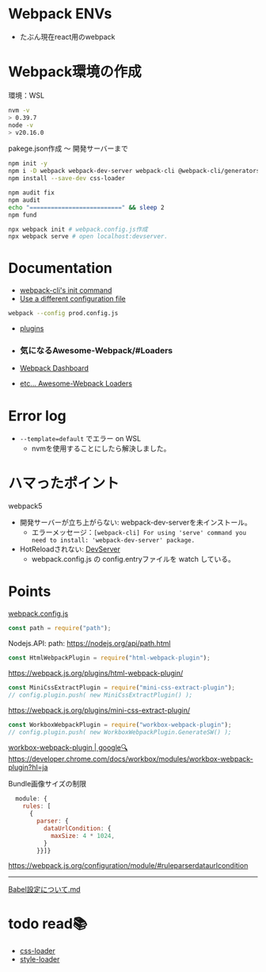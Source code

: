 # Webpack ENVs 
- たぶん現在react用のwebpack

# Webpack環境の作成
環境：WSL
```bash
nvm -v
> 0.39.7
node -v
> v20.16.0
```

pakege.json作成 ～ 開発サーバーまで
```bash
npm init -y
npm i -D webpack webpack-dev-server webpack-cli @webpack-cli/generators
npm install --save-dev css-loader

npm audit fix
npm audit
echo "==========================" && sleep 2
npm fund

npx webpack init # webpack.config.js作成
npx webpack serve # open localhost:devserver.
```

# Documentation
- [webpack-cli's init command](https://webpack.js.org/api/cli/#init)
- [Use a different configuration file](https://webpack.js.org/configuration/#use-a-different-configuration-file)
```bash
webpack --config prod.config.js
```
- [plugins](https://webpack.js.org/plugins/)

- ### 気になるAwesome-Webpack/#Loaders
- [Webpack Dashboard](https://github.com/FormidableLabs/webpack-dashboard)
- [etc...  Awesome-Webpack Loaders](https://webpack.js.org/awesome-webpack/)

# Error log
- `--template=default` でエラー on WSL
  - nvmを使用することにしたら解決しました。

# ハマったポイント
webpack5
- 開発サーバーが立ち上がらない: webpack-dev-serverを未インストール。
  - エラーメッセージ：`[webpack-cli] For using 'serve' command you need to install: 'webpack-dev-server' package.` 
- HotReloadされない: [DevServer](https://webpack.js.org/configuration/dev-server/)
  - webpack.config.js の config.entryファイルを watch している。

# Points
[webpack.config.js](./webpack.config.js)
```js
const path = require("path");
```
Nodejs.API: path: https://nodejs.org/api/path.html

```js
const HtmlWebpackPlugin = require("html-webpack-plugin");
```
https://webpack.js.org/plugins/html-webpack-plugin/

```js
const MiniCssExtractPlugin = require("mini-css-extract-plugin"); 
// config.plugin.push( new MiniCssExtractPlugin() );
```
https://webpack.js.org/plugins/mini-css-extract-plugin/

```js
const WorkboxWebpackPlugin = require("workbox-webpack-plugin");
// config.plugin.push( new WorkboxWebpackPlugin.GenerateSW() );
```
[workbox-webpack-plugin | google🔍](https://www.google.com/search?q=workbox-webpack-plugin&rlz=1C1TKQJ_jaJP1051JP1051&oq=workbox-webpack-plugin&gs_lcrp=EgZjaHJvbWUyBggAEEUYOTIGCAEQABgeMgYIAhAAGB4yBggDEAAYHjIGCAQQABgeMgYIBRAAGB4yBggGEAAYHjIGCAcQABgeMgYICBAAGB4yBggJEAAYHtIBBzQ3OGowajSoAgCwAgA&sourceid=chrome&ie=UTF-8)  
https://developer.chrome.com/docs/workbox/modules/workbox-webpack-plugin?hl=ja

Bundle画像サイズの制限
```js
  module: {
    rules: [
      {
        parser: {
          dataUrlCondition: {
            maxSize: 4 * 1024,
          }
        }}]}
```
https://webpack.js.org/configuration/module/#ruleparserdataurlcondition

---

[Babel設定について.md](readmes/babel.md)

# todo read:books:
- [css-loader](https://webpack.js.org/loaders/css-loader/)
- [style-loader](https://webpack.js.org/loaders/style-loader/)